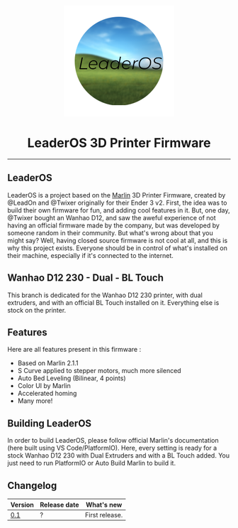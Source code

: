 <p align="center"><img src="../../../logo.png" height="250" alt="LeaderOS's logo" /></p>

<h1 align="center">LeaderOS 3D Printer Firmware</h1>

<hr>

## LeaderOS

LeaderOS is a project based on the [Marlin](https://github.com/MarlinFirmware/Marlin) 3D Printer Firmware, created by @LeadOn and @Twixer originally for their Ender 3 v2. First, the idea was to build their own firmware for fun, and adding cool features in it. But, one day, @Twixer bought an Wanhao D12, and saw the aweful experience of not having an official firmware made by the company, but was developed by someone random in their community. But what's wrong about that you might say? Well, having closed source firmware is not cool at all, and this is why this project exists. Everyone should be in control of what's installed on their machine, especially if it's connected to the internet.

## Wanhao D12 230 - Dual - BL Touch

This branch is dedicated for the Wanhao D12 230 printer, with dual extruders, and with an official BL Touch installed on it. Everything else is stock on the printer.

## Features

Here are all features present in this firmware :

- Based on Marlin 2.1.1
- S Curve applied to stepper motors, much more silenced
- Auto Bed Leveling (Bilinear, 4 points)
- Color UI by Marlin
- Accelerated homing
- Many more!

## Building LeaderOS

In order to build LeaderOS, please follow official Marlin's documentation (here built using VS Code/PlatformIO). Here, every setting is ready for a stock Wanhao D12 230 with Dual Extruders and with a BL Touch added. You just need to run PlatformIO or Auto Build Marlin to build it.

## Changelog

| Version                          | Release date | What's new     |
| -------------------------------- | ------------ | -------------- |
| [0.1](https://valentinvirot.fr/) | ?            | First release. |
